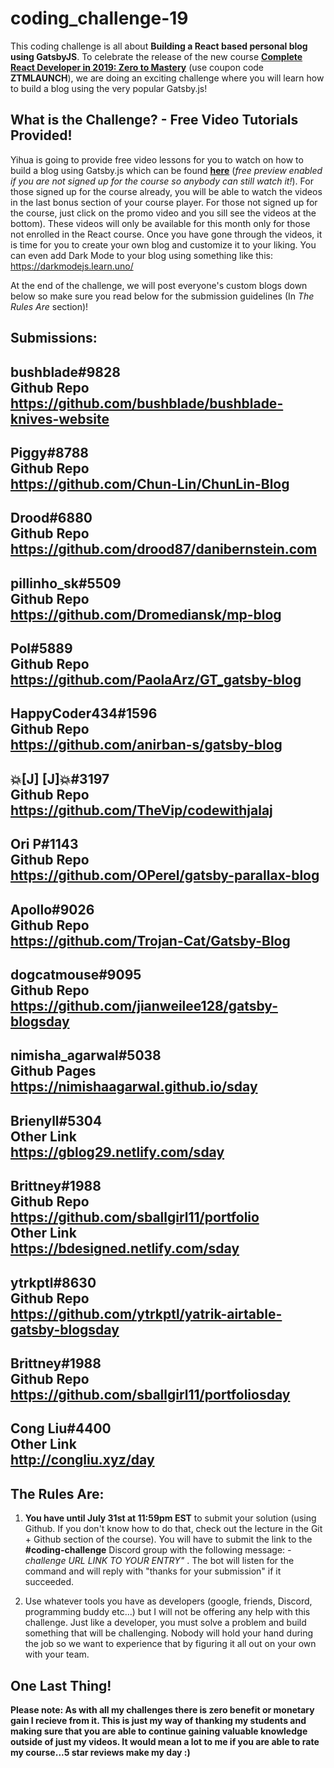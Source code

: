 # coding_challenge-19

This coding challenge is all about **Building a React based personal blog using GatsbyJS**. To celebrate the release of the new course [**Complete React Developer in 2019: Zero to Mastery**](https://www.udemy.com/complete-react-developer-zero-to-mastery/?couponCode=ZTMLAUNCH) (use coupon code **ZTMLAUNCH**), we are doing an exciting challenge where you will learn how to build a blog using the very popular Gatsby.js!


## What is the Challenge? - Free Video Tutorials Provided!
Yihua is going to provide free video lessons for you to watch on how to build a blog using Gatsby.js which can be found [**here**](https://www.udemy.com/complete-react-developer-zero-to-mastery/?couponCode=ZTMLAUNCH) (*free preview enabled if you are not signed up for the course so anybody can still watch it!*). For those signed up for the course already, you will be able to watch the videos in the last bonus section of your course player. For those not signed up for the course, just click on the promo video and you sill see the videos at the bottom). These videos will only be available for this month only for those not enrolled in the React course. Once you have gone through the videos, it is time for you to create your own blog and customize it to your liking. You can even add Dark Mode to your blog using something like this: https://darkmodejs.learn.uno/

At the end of the challenge, we will post everyone's custom blogs down below so make sure you read below for the submission guidelines (In *The Rules Are* section)!

## Submissions:

  
bushblade#9828  
Github Repo  
https://github.com/bushblade/bushblade-knives-website  
----------  
   
Piggy#8788  
Github Repo  
https://github.com/Chun-Lin/ChunLin-Blog  
----------  

Drood#6880  
Github Repo  
https://github.com/drood87/danibernstein.com  
----------  
   
pillinho_sk#5509  
Github Repo  
https://github.com/Dromediansk/mp-blog  
----------  
   
Pol#5889  
Github Repo  
https://github.com/PaolaArz/GT_gatsby-blog  
----------  
  
HappyCoder434#1596  
Github Repo  
https://github.com/anirban-s/gatsby-blog  
----------  
  
💥[J] [J]💥#3197  
Github Repo  
https://github.com/TheVip/codewithjalaj  
----------  
   
Ori P#1143  
Github Repo  
https://github.com/OPerel/gatsby-parallax-blog  
----------  
  
Apollo#9026  
Github Repo  
https://github.com/Trojan-Cat/Gatsby-Blog  
----------  
  
dogcatmouse#9095  
Github Repo  
https://github.com/jianweilee128/gatsby-blogsday  
----------  
  
nimisha_agarwal#5038  
Github Pages  
https://nimishaagarwal.github.io/sday   
----------  
  
Brienyll#5304  
Other Link  
https://gblog29.netlify.com/sday   
----------  
  
Brittney#1988  
Github Repo  
https://github.com/sballgirl11/portfolio  
Other Link  
https://bdesigned.netlify.com/sday  
----------  
  
ytrkptl#8630  
Github Repo  
https://github.com/ytrkptl/yatrik-airtable-gatsby-blogsday  
----------  
  
Brittney#1988  
Github Repo  
https://github.com/sballgirl11/portfoliosday  
----------  
  
Cong Liu#4400  
Other Link  
http://congliu.xyz/day  
----------  

## The Rules Are:

1. **You have until July 31st at 11:59pm EST** to submit your solution (using Github. If you don't know how to do that, check out the lecture in the Git + Github section of the course). You will have to submit the link to the **#coding-challenge** Discord group with the following message:  *-challenge URL LINK TO YOUR ENTRY"* . The bot will listen for the command and will reply with "thanks for your submission" if it succeeded.

2. Use whatever tools you have as developers (google, friends, Discord, programming buddy etc...) but I will not be offering any help with this challenge. Just like a developer, you must solve a problem and build something that will be challenging. Nobody will hold your hand during the job so we want to experience that by figuring it all out on your own with your team. 

## One Last Thing!

**Please note: As with all my challenges there is zero benefit or monetary gain I recieve from it. This is just my way of thanking my students and making sure that you are able to continue gaining valuable knowledge outside of just my videos. It would mean a lot to me if you are able to rate my course...5 star reviews make my day :)**


